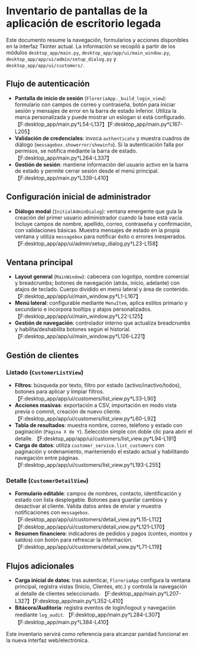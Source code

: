 # Inventario de pantallas de la aplicación de escritorio legada

Este documento resume la navegación, formularios y acciones disponibles en la
interfaz Tkinter actual. La información se recopiló a partir de los módulos
`desktop_app/main.py`, `desktop_app/app/ui/main_window.py`,
`desktop_app/app/ui/admin/setup_dialog.py` y `desktop_app/app/ui/customers/`.

## Flujo de autenticación
- **Pantalla de inicio de sesión** (`FloreriaApp._build_login_view`): formulario con
  campos de correo y contraseña, botón para iniciar sesión y mensajes de error en
  la barra de estado inferior. Utiliza la marca personalizada y puede mostrar un
  eslogan si está configurado. 【F:desktop_app/main.py†L54-L137】【F:desktop_app/main.py†L167-L205】
- **Validación de credenciales**: invoca `authenticate` y muestra cuadros de
  diálogo (`messagebox.showerror/showinfo`). Si la autenticación falla por
  permisos, se notifica mediante la barra de estado. 【F:desktop_app/main.py†L264-L337】
- **Gestión de sesión**: mantiene información del usuario activo en la barra de
  estado y permite cerrar sesión desde el menú principal. 【F:desktop_app/main.py†L339-L410】

## Configuración inicial de administrador
- **Diálogo modal** (`InitialAdminDialog`): ventana emergente que guía la creación
  del primer usuario administrador cuando la base está vacía. Incluye campos de
  nombre, apellido, correo, contraseña y confirmación, con validaciones básicas.
  Muestra mensajes de estado en la propia ventana y utiliza `messagebox` para
  notificar éxito o errores inesperados. 【F:desktop_app/app/ui/admin/setup_dialog.py†L23-L158】

## Ventana principal
- **Layout general** (`MainWindow`): cabecera con logotipo, nombre comercial y
  breadcrumbs; botones de navegación (atrás, inicio, adelante) con atajos de
  teclado. Cuerpo dividido en menú lateral y área de contenido. 【F:desktop_app/app/ui/main_window.py†L1-L167】
- **Menú lateral**: configurable mediante `MenuItem`, aplica estilos primario y
  secundario e incorpora tooltips y atajos personalizados. 【F:desktop_app/app/ui/main_window.py†L22-L125】
- **Gestión de navegación**: controlador interno que actualiza breadcrumbs y
  habilita/deshabilita botones según el historial. 【F:desktop_app/app/ui/main_window.py†L126-L221】

## Gestión de clientes
### Listado (`CustomerListView`)
- **Filtros**: búsqueda por texto, filtro por estado (activo/inactivo/todos),
  botones para aplicar y limpiar filtros. 【F:desktop_app/app/ui/customers/list_view.py†L33-L90】
- **Acciones masivas**: exportación a CSV, importación en modo vista previa o
  commit, creación de nuevo cliente. 【F:desktop_app/app/ui/customers/list_view.py†L60-L92】
- **Tabla de resultados**: muestra nombre, correo, teléfono y estado con
  paginación (`Página X de Y`). Selección simple con doble clic para abrir el
  detalle. 【F:desktop_app/app/ui/customers/list_view.py†L94-L191】
- **Carga de datos**: utiliza `customer_service.list_customers` con paginación y
  ordenamiento, manteniendo el estado actual y habilitando navegación entre
  páginas. 【F:desktop_app/app/ui/customers/list_view.py†L193-L255】

### Detalle (`CustomerDetailView`)
- **Formulario editable**: campos de nombres, contacto, identificación y estado
  con lista desplegable. Botones para guardar cambios y desactivar al cliente.
  Valida datos antes de enviar y muestra notificaciones con `messagebox`.
  【F:desktop_app/app/ui/customers/detail_view.py†L15-L112】【F:desktop_app/app/ui/customers/detail_view.py†L121-L170】
- **Resumen financiero**: indicadores de pedidos y pagos (conteo, montos y
  saldos) con botón para refrescar la información. 【F:desktop_app/app/ui/customers/detail_view.py†L71-L119】

## Flujos adicionales
- **Carga inicial de datos**: tras autenticar, `FloreriaApp` configura la ventana
  principal, registra vistas (Inicio, Clientes, etc.) y controla la navegación al
  detalle de clientes seleccionado. 【F:desktop_app/main.py†L207-L327】【F:desktop_app/main.py†L352-L410】
- **Bitácora/Auditoría**: registra eventos de login/logout y navegación mediante
  `log_audit`. 【F:desktop_app/main.py†L284-L307】【F:desktop_app/main.py†L384-L410】

Este inventario servirá como referencia para alcanzar paridad funcional en la
nueva interfaz web/electrónica.
